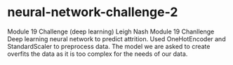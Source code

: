 # neural-network-challenge-2
Module 19 Challenge (deep learning)
Leigh Nash Module 19 Chanllenge
Deep learning neural network to predict attrition.
Used OneHotEncoder and StandardScaler to preprocess data.
The model we are asked to create overfits the data as it is too complex for the
needs of our data. 
